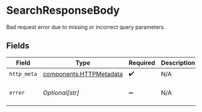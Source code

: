 # SearchResponseBody

Bad request error due to missing or incorrect query parameters.


## Fields

| Field                                                              | Type                                                               | Required                                                           | Description                                                        | Example                                                            |
| ------------------------------------------------------------------ | ------------------------------------------------------------------ | ------------------------------------------------------------------ | ------------------------------------------------------------------ | ------------------------------------------------------------------ |
| `http_meta`                                                        | [components.HTTPMetadata](../../models/components/httpmetadata.md) | :heavy_check_mark:                                                 | N/A                                                                |                                                                    |
| `error`                                                            | *Optional[str]*                                                    | :heavy_minus_sign:                                                 | N/A                                                                | No query provided                                                  |